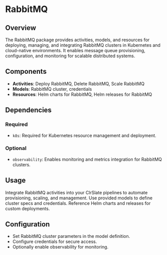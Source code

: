 # RabbitMQ

## Overview
The RabbitMQ package provides activities, models, and resources for deploying, managing, and integrating RabbitMQ clusters in Kubernetes and cloud-native environments. It enables message queue provisioning, configuration, and monitoring for scalable distributed systems.

## Components
- **Activities**: Deploy RabbitMQ, Delete RabbitMQ, Scale RabbitMQ
- **Models**: RabbitMQ cluster, credentials
- **Resources**: Helm charts for RabbitMQ, Helm releases for RabbitMQ

## Dependencies
### Required
- `k8s`: Required for Kubernetes resource management and deployment.

### Optional
- `observability`: Enables monitoring and metrics integration for RabbitMQ clusters.

## Usage
Integrate RabbitMQ activities into your ClrSlate pipelines to automate provisioning, scaling, and management. Use provided models to define cluster specs and credentials. Reference Helm charts and releases for custom deployments.

## Configuration
- Set RabbitMQ cluster parameters in the model definition.
- Configure credentials for secure access.
- Optionally enable observability for monitoring.
